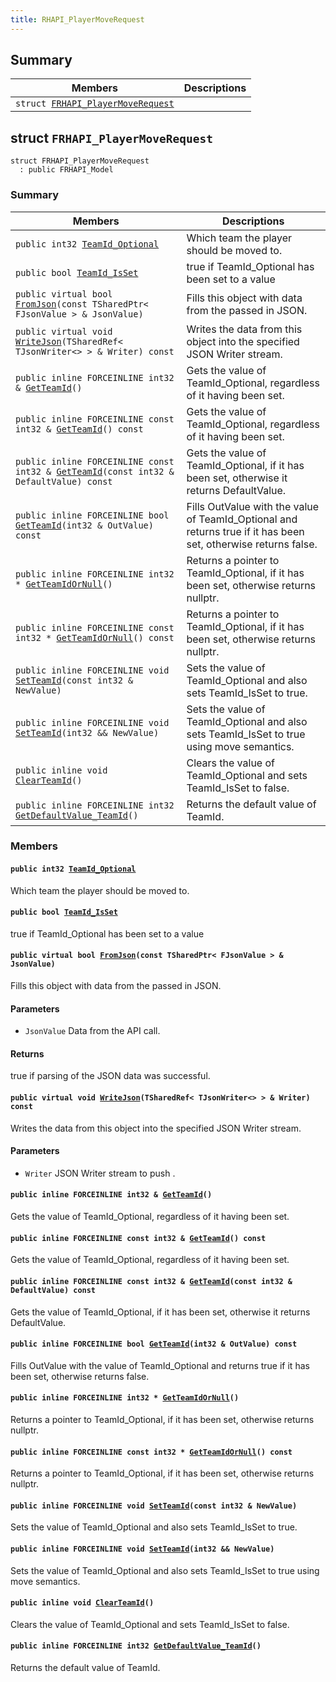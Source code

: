 ```yaml
---
title: RHAPI_PlayerMoveRequest
---
```


## Summary

 Members                        | Descriptions                                
--------------------------------|---------------------------------------------
`struct `[`FRHAPI_PlayerMoveRequest`](#structFRHAPI__PlayerMoveRequest) | 

## struct `FRHAPI_PlayerMoveRequest` <a id="structFRHAPI__PlayerMoveRequest"></a>

```
struct FRHAPI_PlayerMoveRequest
  : public FRHAPI_Model
```

### Summary

 Members                        | Descriptions                                
--------------------------------|---------------------------------------------
`public int32 `[`TeamId_Optional`](#structFRHAPI__PlayerMoveRequest_1a821217741535adf1d7ad664a74b3acae) | Which team the player should be moved to.
`public bool `[`TeamId_IsSet`](#structFRHAPI__PlayerMoveRequest_1aab47ce4ce4dfd44c6682a2f9275485f5) | true if TeamId_Optional has been set to a value
`public virtual bool `[`FromJson`](#structFRHAPI__PlayerMoveRequest_1aa2f4b9e213b492412eb37988da310165)`(const TSharedPtr< FJsonValue > & JsonValue)` | Fills this object with data from the passed in JSON.
`public virtual void `[`WriteJson`](#structFRHAPI__PlayerMoveRequest_1ae4aa69275aa5f667a17770e3fd031111)`(TSharedRef< TJsonWriter<> > & Writer) const` | Writes the data from this object into the specified JSON Writer stream.
`public inline FORCEINLINE int32 & `[`GetTeamId`](#structFRHAPI__PlayerMoveRequest_1abb4b9304f9cbd9eea7a19cfe64d97eff)`()` | Gets the value of TeamId_Optional, regardless of it having been set.
`public inline FORCEINLINE const int32 & `[`GetTeamId`](#structFRHAPI__PlayerMoveRequest_1ac023f6aa9261b4e6cb9bf5851e1acd22)`() const` | Gets the value of TeamId_Optional, regardless of it having been set.
`public inline FORCEINLINE const int32 & `[`GetTeamId`](#structFRHAPI__PlayerMoveRequest_1a119db3a4d67dfc97a621b4301b60fc80)`(const int32 & DefaultValue) const` | Gets the value of TeamId_Optional, if it has been set, otherwise it returns DefaultValue.
`public inline FORCEINLINE bool `[`GetTeamId`](#structFRHAPI__PlayerMoveRequest_1ad35b7329853beea5d742c87bad3bedda)`(int32 & OutValue) const` | Fills OutValue with the value of TeamId_Optional and returns true if it has been set, otherwise returns false.
`public inline FORCEINLINE int32 * `[`GetTeamIdOrNull`](#structFRHAPI__PlayerMoveRequest_1a04ba19cf8d5c40cc15ae81f274e760c8)`()` | Returns a pointer to TeamId_Optional, if it has been set, otherwise returns nullptr.
`public inline FORCEINLINE const int32 * `[`GetTeamIdOrNull`](#structFRHAPI__PlayerMoveRequest_1a23394bd68bca6135407e673a472948f9)`() const` | Returns a pointer to TeamId_Optional, if it has been set, otherwise returns nullptr.
`public inline FORCEINLINE void `[`SetTeamId`](#structFRHAPI__PlayerMoveRequest_1a034eb52e145e7496e539536df22015d8)`(const int32 & NewValue)` | Sets the value of TeamId_Optional and also sets TeamId_IsSet to true.
`public inline FORCEINLINE void `[`SetTeamId`](#structFRHAPI__PlayerMoveRequest_1ae5b0ee3d32d90d15f6e37df7ad3c7395)`(int32 && NewValue)` | Sets the value of TeamId_Optional and also sets TeamId_IsSet to true using move semantics.
`public inline void `[`ClearTeamId`](#structFRHAPI__PlayerMoveRequest_1a0847f8e73c04301044c8184f9d86540b)`()` | Clears the value of TeamId_Optional and sets TeamId_IsSet to false.
`public inline FORCEINLINE int32 `[`GetDefaultValue_TeamId`](#structFRHAPI__PlayerMoveRequest_1a283d026e7926f2128c4a8a3416a0fe0e)`()` | Returns the default value of TeamId.

### Members

#### `public int32 `[`TeamId_Optional`](#structFRHAPI__PlayerMoveRequest_1a821217741535adf1d7ad664a74b3acae) <a id="structFRHAPI__PlayerMoveRequest_1a821217741535adf1d7ad664a74b3acae"></a>

Which team the player should be moved to.

#### `public bool `[`TeamId_IsSet`](#structFRHAPI__PlayerMoveRequest_1aab47ce4ce4dfd44c6682a2f9275485f5) <a id="structFRHAPI__PlayerMoveRequest_1aab47ce4ce4dfd44c6682a2f9275485f5"></a>

true if TeamId_Optional has been set to a value

#### `public virtual bool `[`FromJson`](#structFRHAPI__PlayerMoveRequest_1aa2f4b9e213b492412eb37988da310165)`(const TSharedPtr< FJsonValue > & JsonValue)` <a id="structFRHAPI__PlayerMoveRequest_1aa2f4b9e213b492412eb37988da310165"></a>

Fills this object with data from the passed in JSON.

#### Parameters
* `JsonValue` Data from the API call.

#### Returns
true if parsing of the JSON data was successful.

#### `public virtual void `[`WriteJson`](#structFRHAPI__PlayerMoveRequest_1ae4aa69275aa5f667a17770e3fd031111)`(TSharedRef< TJsonWriter<> > & Writer) const` <a id="structFRHAPI__PlayerMoveRequest_1ae4aa69275aa5f667a17770e3fd031111"></a>

Writes the data from this object into the specified JSON Writer stream.

#### Parameters
* `Writer` JSON Writer stream to push .

#### `public inline FORCEINLINE int32 & `[`GetTeamId`](#structFRHAPI__PlayerMoveRequest_1abb4b9304f9cbd9eea7a19cfe64d97eff)`()` <a id="structFRHAPI__PlayerMoveRequest_1abb4b9304f9cbd9eea7a19cfe64d97eff"></a>

Gets the value of TeamId_Optional, regardless of it having been set.

#### `public inline FORCEINLINE const int32 & `[`GetTeamId`](#structFRHAPI__PlayerMoveRequest_1ac023f6aa9261b4e6cb9bf5851e1acd22)`() const` <a id="structFRHAPI__PlayerMoveRequest_1ac023f6aa9261b4e6cb9bf5851e1acd22"></a>

Gets the value of TeamId_Optional, regardless of it having been set.

#### `public inline FORCEINLINE const int32 & `[`GetTeamId`](#structFRHAPI__PlayerMoveRequest_1a119db3a4d67dfc97a621b4301b60fc80)`(const int32 & DefaultValue) const` <a id="structFRHAPI__PlayerMoveRequest_1a119db3a4d67dfc97a621b4301b60fc80"></a>

Gets the value of TeamId_Optional, if it has been set, otherwise it returns DefaultValue.

#### `public inline FORCEINLINE bool `[`GetTeamId`](#structFRHAPI__PlayerMoveRequest_1ad35b7329853beea5d742c87bad3bedda)`(int32 & OutValue) const` <a id="structFRHAPI__PlayerMoveRequest_1ad35b7329853beea5d742c87bad3bedda"></a>

Fills OutValue with the value of TeamId_Optional and returns true if it has been set, otherwise returns false.

#### `public inline FORCEINLINE int32 * `[`GetTeamIdOrNull`](#structFRHAPI__PlayerMoveRequest_1a04ba19cf8d5c40cc15ae81f274e760c8)`()` <a id="structFRHAPI__PlayerMoveRequest_1a04ba19cf8d5c40cc15ae81f274e760c8"></a>

Returns a pointer to TeamId_Optional, if it has been set, otherwise returns nullptr.

#### `public inline FORCEINLINE const int32 * `[`GetTeamIdOrNull`](#structFRHAPI__PlayerMoveRequest_1a23394bd68bca6135407e673a472948f9)`() const` <a id="structFRHAPI__PlayerMoveRequest_1a23394bd68bca6135407e673a472948f9"></a>

Returns a pointer to TeamId_Optional, if it has been set, otherwise returns nullptr.

#### `public inline FORCEINLINE void `[`SetTeamId`](#structFRHAPI__PlayerMoveRequest_1a034eb52e145e7496e539536df22015d8)`(const int32 & NewValue)` <a id="structFRHAPI__PlayerMoveRequest_1a034eb52e145e7496e539536df22015d8"></a>

Sets the value of TeamId_Optional and also sets TeamId_IsSet to true.

#### `public inline FORCEINLINE void `[`SetTeamId`](#structFRHAPI__PlayerMoveRequest_1ae5b0ee3d32d90d15f6e37df7ad3c7395)`(int32 && NewValue)` <a id="structFRHAPI__PlayerMoveRequest_1ae5b0ee3d32d90d15f6e37df7ad3c7395"></a>

Sets the value of TeamId_Optional and also sets TeamId_IsSet to true using move semantics.

#### `public inline void `[`ClearTeamId`](#structFRHAPI__PlayerMoveRequest_1a0847f8e73c04301044c8184f9d86540b)`()` <a id="structFRHAPI__PlayerMoveRequest_1a0847f8e73c04301044c8184f9d86540b"></a>

Clears the value of TeamId_Optional and sets TeamId_IsSet to false.

#### `public inline FORCEINLINE int32 `[`GetDefaultValue_TeamId`](#structFRHAPI__PlayerMoveRequest_1a283d026e7926f2128c4a8a3416a0fe0e)`()` <a id="structFRHAPI__PlayerMoveRequest_1a283d026e7926f2128c4a8a3416a0fe0e"></a>

Returns the default value of TeamId.

